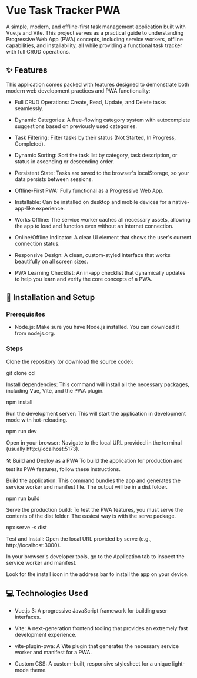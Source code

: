 #  Vue Task Tracker PWA
A simple, modern, and offline-first task management application built with Vue.js and Vite. This project serves as a practical guide to understanding Progressive Web App (PWA) concepts, including service workers, offline capabilities, and installability, all while providing a functional task tracker with full CRUD operations.

## ✨ Features 
This application comes packed with features designed to demonstrate both modern web development practices and PWA functionality:

- Full CRUD Operations: Create, Read, Update, and Delete tasks seamlessly.

- Dynamic Categories: A free-flowing category system with autocomplete suggestions based on previously used categories.

- Task Filtering: Filter tasks by their status (Not Started, In Progress, Completed).

- Dynamic Sorting: Sort the task list by category, task description, or status in ascending or descending order.

- Persistent State: Tasks are saved to the browser's localStorage, so your data persists between sessions.

- Offline-First PWA: Fully functional as a Progressive Web App.

- Installable: Can be installed on desktop and mobile devices for a native-app-like experience.

- Works Offline: The service worker caches all necessary assets, allowing the app to load and function even without an internet connection.

- Online/Offline Indicator: A clear UI element that shows the user's current connection status.

- Responsive Design: A clean, custom-styled interface that works beautifully on all screen sizes.

- PWA Learning Checklist: An in-app checklist that dynamically updates to help you learn and verify the core concepts of a PWA.

## 🚀 Installation and Setup

### Prerequisites
- Node.js: Make sure you have Node.js installed. You can download it from nodejs.org.

### Steps
Clone the repository (or download the source code):

git clone <your-repository-url>
cd <your-project-directory>

Install dependencies:
This command will install all the necessary packages, including Vue, Vite, and the PWA plugin.

npm install

Run the development server:
This will start the application in development mode with hot-reloading.

npm run dev

Open in your browser:
Navigate to the local URL provided in the terminal (usually http://localhost:5173).

🛠️ Build and Deploy as a PWA
To build the application for production and test its PWA features, follow these instructions.

Build the application:
This command bundles the app and generates the service worker and manifest file. The output will be in a dist folder.

npm run build

Serve the production build:
To test the PWA features, you must serve the contents of the dist folder. The easiest way is with the serve package.

npx serve -s dist

Test and Install:
Open the local URL provided by serve (e.g., http://localhost:3000).

In your browser's developer tools, go to the Application tab to inspect the service worker and manifest.

Look for the install icon in the address bar to install the app on your device.

## 💻 Technologies Used
- Vue.js 3: A progressive JavaScript framework for building user interfaces.

- Vite: A next-generation frontend tooling that provides an extremely fast development experience.

- vite-plugin-pwa: A Vite plugin that generates the necessary service worker and manifest for a PWA.

- Custom CSS: A custom-built, responsive stylesheet for a unique light-mode theme.
